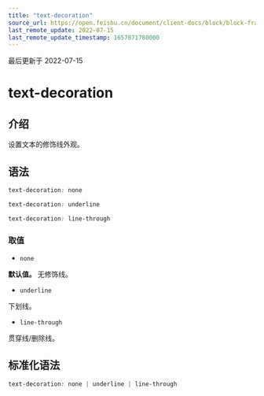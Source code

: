 ```yaml
---
title: "text-decoration"
source_url: https://open.feishu.cn/document/client-docs/block/block-frame/code-components-and-structure/view-layer/ttss/attributes/text/text-decoration
last_remote_update: 2022-07-15
last_remote_update_timestamp: 1657871780000
---
```

最后更新于 2022-07-15

# text-decoration

## 介绍

设置文本的修饰线外观。

## 语法

```css
text-decoration: none

text-decoration: underline

text-decoration: line-through
```

### 取值

-   `none`

**默认值。** 无修饰线。

-   `underline`

下划线。

-   `line-through`

贯穿线/删除线。

## 标准化语法

```css
text-decoration: none | underline | line-through
```
